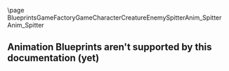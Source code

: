 \page BlueprintsGameFactoryGameCharacterCreatureEnemySpitterAnim_Spitter Anim_Spitter
## Animation Blueprints aren't supported by this documentation (yet)
